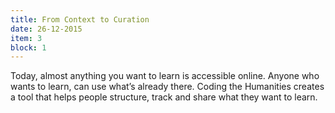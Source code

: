 ```yaml
---
title: From Context to Curation
date: 26-12-2015
item: 3
block: 1
---
```

Today, almost anything you want to learn is accessible online. Anyone who wants to learn, can use what’s already there. Coding the Humanities creates a tool that helps people structure, track and share what they want to learn.